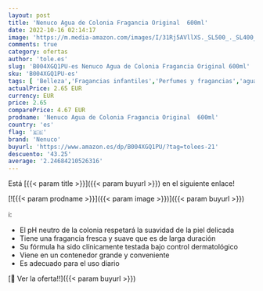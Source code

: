 ```yaml
---
layout: post
title: 'Nenuco Agua de Colonia Fragancia Original  600ml'
date: 2022-10-16 02:14:17
image: 'https://m.media-amazon.com/images/I/31Rj5AVllXS._SL500_._SL400_.jpg'
comments: true
category: ofertas
author: 'tole.es'
slug: 'B004XGQ1PU-es Nenuco Agua de Colonia Fragancia Original 600ml'
sku: 'B004XGQ1PU-es'
tags: [ 'Belleza','Fragancias infantiles','Perfumes y fragancias','agua','colonia','de','nenuco','🇪🇸', ]
actualPrice: 2.65 EUR
currency: EUR
price: 2.65
comparePrice: 4.67 EUR
prodname: 'Nenuco Agua de Colonia Fragancia Original  600ml'
country: 'es'
flag: '🇪🇸'
brand: 'Nenuco'
buyurl: 'https://www.amazon.es/dp/B004XGQ1PU/?tag=tolees-21'
descuento: '43.25'
average: '2.24684210526316'
---
```


Está [{{< param title >}}]({{< param buyurl >}}) en el siguiente enlace!

[![{{< param prodname >}}]({{< param image >}})]({{< param buyurl >}})

ℹ️:

- El pH neutro de la colonia respetará la suavidad de la piel delicada
- Tiene una fragancia fresca y suave que es de larga duración
- Su fórmula ha sido clínicamente testada bajo control dermatológico
- Viene en un contenedor grande y conveniente
- Es adecuado para el uso diario

[🛒 Ver la oferta!!]({{< param buyurl >}})
